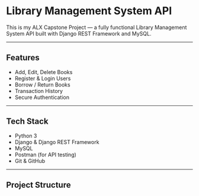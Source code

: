 # Library Management System API

This is my ALX Capstone Project — a fully functional Library Management System API built with Django REST Framework and MySQL.

---

##  Features

-  Add, Edit, Delete Books
-  Register & Login Users
-  Borrow / Return Books
-  Transaction History
-  Secure Authentication

---

##  Tech Stack

- Python 3
- Django & Django REST Framework
- MySQL
- Postman (for API testing)
- Git & GitHub

---

## Project Structure

